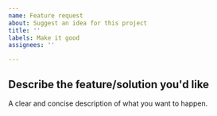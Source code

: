 ```yaml
---
name: Feature request
about: Suggest an idea for this project
title: ''
labels: Make it good
assignees: ''

---
```


## Describe the feature/solution you'd like
A clear and concise description of what you want to happen.
